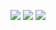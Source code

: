 <p align="center">
	<img src="https://img.shields.io/badge/Problems%20Solved-{solved}-brightgreen.svg">
	<img src="https://img.shields.io/badge/Score-{score}-yellow.svg">
	<img src="https://img.shields.io/badge/Language-Python-blue.svg">
</p>
<br/>